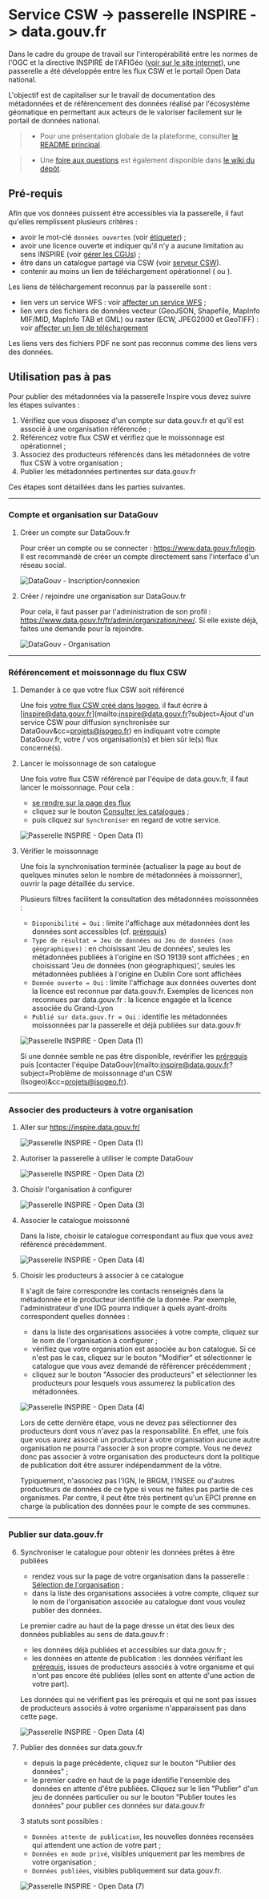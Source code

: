 # Service CSW -> passerelle INSPIRE -> data.gouv.fr

Dans le cadre du groupe de travail sur l'interopérabilité entre les normes de l'OGC et la directive INSPIRE de l'AFIGéo ([voir sur le site internet](http://afigeo.asso.fr/pole-entreprise/groupe-dinteret-ogc.html)), une passerelle a été développée entre les flux CSW et le portail Open Data national.

L'objectif est de capitaliser sur le travail de documentation des métadonnées et de référencement des données réalisé par l'écosystème géomatique en permettant aux acteurs de le  valoriser facilement sur le portail de données national.

> * Pour une présentation globale de la plateforme, consulter [le README principal](https://github.com/sgmap/inspire#quest-ce-que-la-passerelle-inspire-).

> * Une [foire aux questions](https://github.com/sgmap/inspire/wiki/FAQ) est également disponible dans [le wiki du dépôt](https://github.com/sgmap/inspire/wiki).

## Pré-requis

Afin que vos données puissent être accessibles via la passerelle, il faut qu'elles remplissent plusieurs critères :

* avoir le mot-clé `données ouvertes` (voir [étiqueter](/fr/features/documentation/md_classify.html)) ;
* avoir une licence ouverte et indiquer qu'il n'y a aucune limitation au sens INSPIRE (voir [gérer les CGUs](/fr/features/documentation/md_cgu.html#conditions)) ;
* être dans un catalogue partagé via CSW (voir [serveur CSW](/fr/features/publish/csw_server.html)).
* contenir au moins un lien de téléchargement opérationnel ( ou ).

Les liens de téléchargement reconnus par la passerelle sont :

* lien vers un service WFS : voir [affecter un service WFS](/fr/features/publish/webservices.html#associer-un-flux-wfs) ;
* lien vers des fichiers de données vecteur (GeoJSON, Shapefile, MapInfo MIF/MID, MapInfo TAB et GML) ou raster (ECW, JPEG2000 et GeoTIFF) : voir [affecter un lien de téléchargement](/fr/features/publish/hosting.html)

Les liens vers des fichiers PDF ne sont pas reconnus comme des liens vers des données.

## Utilisation pas à pas

Pour publier des métadonnées via la passerelle Inspire vous devez suivre les étapes suivantes :

1. Vérifiez que vous disposez d'un compte sur data.gouv.fr et qu'il est associé à une organisation référencée ;
2. Référencez votre flux CSW et vérifiez que le moissonnage est opérationnel ;
3. Associez des producteurs référencés dans les métadonnées de votre flux CSW à votre organisation ;
4. Publier les métadonnées pertinentes sur data.gouv.fr

Ces étapes sont détaillées dans les parties suivantes.

________

### Compte et organisation sur DataGouv

1. Créer un compte sur DataGouv.fr

    Pour créer un compte ou se connecter : https://www.data.gouv.fr/login. Il est recommandé de créer un compte directement sans l'interface d'un réseau social.

    ![DataGouv - Inscription/connexion](/images/annex_bridge_INSPIRE_DataGouv_00a.png "Se connecter ou créer un compte sur DataGouv")

2. Créer / rejoindre une organisation sur DataGouv.fr

    Pour cela, il faut passer par l'administration de son profil : https://www.data.gouv.fr/fr/admin/organization/new/. Si elle existe déjà, faites une demande pour la rejoindre.

    ![DataGouv - Organisation](/images/annex_bridge_INSPIRE_DataGouv_00b_NewOrganization.png "Créer son organisation sur DataGouv")

_______

### Référencement et moissonnage du flux CSW

1. Demander à ce que votre flux CSW soit référencé

    Une fois [votre flux CSW créé dans Isogeo](/fr/features/publish/csw_server.html), il faut écrire à [inspire@data.gouv.fr](mailto:inspire@data.gouv.fr?subject=Ajout d'un service CSW pour diffusion synchronisée sur DataGouv&cc=projets@isogeo.fr) en indiquant votre compte DataGouv.fr, votre / vos organisation(s) et bien sûr le(s) flux concerné(s).

2. Lancer le moissonnage de son catalogue

    Une fois votre flux CSW référencé par l'équipe de data.gouv.fr, il faut lancer le moissonnage. Pour cela :
    * [se rendre sur la page des flux](https://inspire.data.gouv.fr/services/by-protocol/csw)
    * cliquez sur le bouton [Consulter les catalogues](https://inspire.data.gouv.fr/services/by-protocol/csw) ;
    * puis cliquez sur `Synchroniser` en regard de votre service.

    ![Passerelle INSPIRE - Open Data (1)](/images/annex_bridge_INSPIRE_DataGouv_1a_syncCSW.png "Page d'accueil de la passerelle")

3. Vérifier le moissonnage

    Une fois la synchronisation terminée (actualiser la page au bout de quelques minutes selon le nombre de métadonnées à moissonner), ouvrir la page détaillée du service.

    Plusieurs filtres facilitent la consultation des métadonnées moissonnées :
    * `Disponibilité = Oui` : limite l'affichage aux métadonnées dont les données sont accessibles (cf. [prérequis](#pre-requis))
    * `Type de résultat = Jeu de données ou Jeu de données (non géographiques)` : en choisissant 'Jeu de données', seules les métadonnées publiées à l'origine en ISO 19139 sont affichées ; en choisissant 'Jeu de données (non géographiques)', seules les métadonnées publiées à l'origine en Dublin Core sont affichées
    * `Donnée ouverte = Oui` : limite l'affichage aux données ouvertes dont la licence est reconnue par data.gouv.fr. Exemples de licences non reconnues par data.gouv.fr : la licence engagée et la licence associée du Grand-Lyon
    * `Publié sur data.gouv.fr = Oui` : identifie les métadonnées moissonnées par la passerelle et déjà publiées sur data.gouv.fr

    ![Passerelle INSPIRE - Open Data (1)](/images/annex_bridge_INSPIRE_DataGouv_1b_serviceDetails.png "Page d'accueil de la passerelle")

    Si une donnée semble ne pas être disponible, revérifier les [prérequis](/fr/appendices/bridge_csw2datagouvfr.html#pr-requis) puis [contacter l'équipe DataGouv](mailto:inspire@data.gouv.fr?subject=Problème de moissonnage d'un CSW (Isogeo)&cc=projets@isogeo.fr).

______

### Associer des producteurs à votre organisation

1. Aller sur https://inspire.data.gouv.fr/

    ![Passerelle INSPIRE - Open Data (1)](/images/annex_bridge_INSPIRE_DataGouv_1.png "Page d'accueil de la passerelle")

2. Autoriser la passerelle à utiliser le compte DataGouv

    ![Passerelle INSPIRE - Open Data (2)](/images/annex_bridge_INSPIRE_DataGouv_2_oauth.png "Lier son compte DataGouv")

3. Choisir l'organisation à configurer

    ![Passerelle INSPIRE - Open Data (3)](/images/annex_bridge_INSPIRE_DataGouv_3_LinkOrga.png "Choisir parmi ses organisations")

4. Associer le catalogue moissonné

    Dans la liste, choisir le catalogue correspondant au flux que vous avez référencé précédemment.

    ![Passerelle INSPIRE - Open Data (4)](/images/annex_bridge_INSPIRE_DataGouv_4_PickCatalog.png "Choisir parmi les catalogues sources référencés")

5. Choisir les producteurs à associer à ce catalogue

    Il s'agit de faire correspondre les contacts renseignés dans la métadonnée et le producteur identifié de la donnée. Par exemple, l'administrateur d'une IDG pourra indiquer à quels ayant-droits correspondent quelles données :

    - dans la liste des organisations associées à votre compte, cliquez sur le nom de l'organisation à configurer ;
    - vérifiez que votre organisation est associée au bon catalogue. Si ce n'est pas le cas, cliquez sur le bouton "Modifier" et sélectionner le catalogue que vous avez demandé de référencer précédemment ;
    - cliquez sur le bouton "Associer des producteurs" et sélectionner les producteurs pour lesquels vous assumerez la publication des métadonnées.

    ![Passerelle INSPIRE - Open Data (4)](/images/annex_bridge_INSPIRE_DataGouv_6_producerMatched.png "Choisir parmi les producteurs à associer")

    Lors de cette dernière étape, vous ne devez pas sélectionner des producteurs dont vous n'avez pas la responsabilité. En effet, une fois que vous aurez associé un producteur à votre organisation aucune autre organisation ne pourra l'associer à son propre compte. Vous ne devez donc pas associer à votre organisation des producteurs dont la politique de publication doit être assurer indépendamment de la vôtre.

    Typiquement, n'associez pas l'IGN, le BRGM, l'INSEE ou d'autres producteurs de données de ce type si vous ne faites pas partie de ces organismes. Par contre, il peut être très pertinent qu'un EPCI prenne en charge la publication des données pour le compte de ses communes.

______

### Publier sur data.gouv.fr

6. Synchroniser le catalogue pour obtenir les données prêtes à être publiées

    * rendez vous sur la page de votre organisation dans la passerelle : [Sélection de l'organisation](https://inspire.data.gouv.fr/account/organizations) ;
    * dans la liste des organisations associées à votre compte, cliquez sur le nom de l'organisation associée au catalogue dont vous voulez publier des données.

    Le premier cadre au haut de la page dresse un état des lieux des données publiables au sens de data.gouv.fr :

    - les données déjà publiées et accessibles sur data.gouv.fr ;
    - les données en attente de publication : les données vérifiant les [prérequis](#pré-requis-applicables-aux-données), issues de producteurs associés à votre organisme et qui n'ont pas encore été publiées (elles sont en attente d'une action de votre part).

    Les données qui ne vérifient pas les prérequis et qui ne sont pas issues de producteurs associés à votre organisme n'apparaissent pas dans cette page.

    ![Passerelle INSPIRE - Open Data (4)](/images/annex_bridge_INSPIRE_DataGouv_7c_syncDone.png "Choisir parmi les producteurs à associer")

7. Publier des données sur data.gouv.fr

    * depuis la page précédente, cliquez sur le bouton "Publier des données" ;
    * le premier cadre en haut de la page identifie l'ensemble des données en attente d'être publiées. Cliquez sur le lien "Publier" d'un jeu de données particulier ou sur le bouton "Publier toutes les données" pour publier ces données sur data.gouv.fr

    3 statuts sont possibles :
    * `Données attente de publication`, les nouvelles données recensées qui attendent une action de votre part ;
    * `Données en mode privé`, visibles uniquement par les membres de votre organisation ;
    * `Données publiées`, visibles publiquement sur data.gouv.fr.

    ![Passerelle INSPIRE - Open Data (7)](/images/annex_bridge_INSPIRE_DataGouv_9_dataPublishedBack.png "Régler le niveau de publication des données sur le portail DataGouv")
